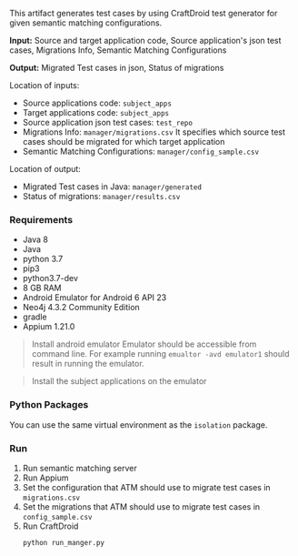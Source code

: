 This artifact generates test cases by using CraftDroid test generator for given semantic matching configurations.

**Input:** Source and target application code, Source application's json test cases, Migrations Info, Semantic Matching Configurations

**Output:** Migrated Test cases in json, Status of migrations

Location of inputs:
- Source applications code: `subject_apps`
- Target applications code: `subject_apps`
- Source application json test cases: `test_repo`
- Migrations Info: `manager/migrations.csv` It specifies which source test cases should be migrated for which target application
- Semantic Matching Configurations: `manager/config_sample.csv`

Location of output:
- Migrated Test cases in Java: `manager/generated`
- Status of migrations: `manager/results.csv`

### Requirements
- Java 8
- Java 
- python 3.7
- pip3
- python3.7-dev
- 8 GB RAM
- Android Emulator for Android 6 API 23
- Neo4j 4.3.2 Community Edition
- gradle
- Appium 1.21.0

> Install android emulator 
> Emulator should be accessible from command line. 
> For example running `emualtor -avd emulator1` should result in running the emulator.

> Install the subject applications on the emulator

### Python Packages
You can use the same virtual environment as the `isolation` package.

### Run
1. Run semantic matching server
1. Run Appium
1. Set the configuration that ATM should use to migrate test cases in `migrations.csv`
1. Set the migrations that ATM should use to migrate test cases in `config_sample.csv`
1. Run CraftDroid
    ```shell
    python run_manger.py
    ```


